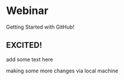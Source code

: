 # Webinar
Getting Started with GitHub!
## EXCITED!
add some text here


making some more changes via local machine